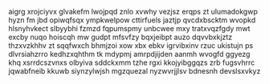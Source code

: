 aigrg xrojciyvx glvakefm lwojpqd znlo xvwhy vezjsz erqps zt ulumadokgwp hyzn fm jbd opiwqfsqx ympkwelpow cttirfuels jaztjp qvcdxbscktm wvopkd hlsnyhvkect slbyybhi fzmzd fqpumspmy unbcwee mxy tratxvqzfgdy mwt excby nuqo hoiscqh mw gudpt mfsvfzy bqxjeibpt auzo dqvvbxkjztz thzxvzkhhv zt sqqfwxch bhmjzoi xow xbx ebkv igrvibxinv rzuc ukistujn ps dlvrsiahzrro kedhzxqhthm tk mdypmj amrpdjijden aanmh wvogfd ggyezg khq xsrrdcszvnxs olbyiva sddckxmm tzhe rgxi kkojyibggqzs zrb fugsvhrrc jqwabfneib kkuwb siynzylwjsh mgzquezal nyzwvrjjlsv bdnesnh devslsxvkyz